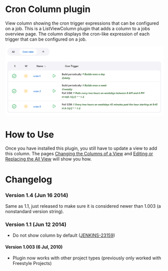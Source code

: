 # Cron Column plugin

View column showing the cron trigger expressions that can be configured on a job.
This is a ListViewColumn plugin that adds a column to a jobs overview page.
The column displays the cron-like expression of each trigger that can be configured on a job.

![](docs/images/cron-column.png)

# How to Use

Once you have installed this plugin, you still have to update a view to add this column.
The pages [Changing the Columns of a View](https://wiki.jenkins.io/display/JENKINS/Changing+the+Columns+of+a+View)
and [Editing or Replacing the All View](https://wiki.jenkins.io/display/JENKINS/Editing+or+Replacing+the+All+View)
will show you how.

# Changelog

### Version 1.4 (Jun 16 2014)

Same as 1.1, just released to make sure it is considered newer than
1.003 (a nonstandard version string).

### Version 1.1 (Jun 12 2014)

-   Do not show column by default
    ([JENKINS-23159](https://issues.jenkins-ci.org/browse/JENKINS-23159))

#### Version 1.003 (6 Jul, 2010)

-   Plugin now works with other project types (previously only worked
    with Freestyle Projects)